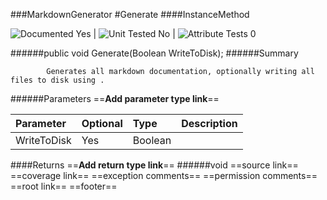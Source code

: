 ###MarkdownGenerator
#Generate
####InstanceMethod

![Documented Yes](http://b.repl.ca/v1/Documented-Yes-brightgreen.png) | ![Unit Tested No](http://b.repl.ca/v1/Unit%20Tested-No-grey.png) | ![Attribute Tests 0](http://b.repl.ca/v1/Attribute%20Tests-0-grey.png)

######public void Generate(Boolean WriteToDisk);
######Summary

            Generates all markdown documentation, optionally writing all files to disk using . 
            
######Parameters
==__Add parameter type link__==

Parameter | Optional | Type | Description
:---  | :---  | :---  | :--- 
WriteToDisk | Yes | Boolean | 

####Returns
==__Add return type link__==
######void
==source link==
==coverage link==
==exception comments==
==permission comments==
==root link==
==footer==
